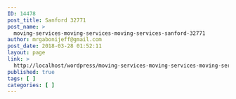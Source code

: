 ```yaml
---
ID: 14478
post_title: Sanford 32771
post_name: >
  moving-services-moving-services-moving-services-sanford-32771
author: mrgabonijeff@gmail.com
post_date: 2018-03-28 01:52:11
layout: page
link: >
  http://localhost/wordpress/moving-services-moving-services-moving-services-sanford-32771/
published: true
tags: [ ]
categories: [ ]
---
```


